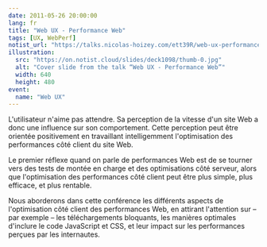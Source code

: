 ```yaml
---
date: 2011-05-26 20:00:00
lang: fr
title: "Web UX - Performance Web"
tags: [UX, WebPerf]
notist_url: "https://talks.nicolas-hoizey.com/ett39R/web-ux-performance-web"
illustration:
  src: "https://on.notist.cloud/slides/deck1098/thumb-0.jpg"
  alt: "Cover slide from the talk “Web UX - Performance Web”"
  width: 640
  height: 480
event:
  name: "Web UX"
---
```


L'utilisateur n'aime pas attendre. Sa perception de la vitesse d'un site Web a donc une influence sur son comportement. Cette perception peut être orientée positivement en travaillant intelligemment l'optimisation des performances côté client du site Web.

Le premier réflexe quand on parle de performances Web est de se tourner vers des tests de montée en charge et des optimisations côté serveur, alors que l'optimisation des performances côté client peut être plus simple, plus efficace, et plus rentable.

Nous aborderons dans cette conférence les différents aspects de l'optimisation côté client des performances Web, en attirant l'attention sur – par exemple – les téléchargements bloquants, les manières optimales d'inclure le code JavaScript et CSS, et leur impact sur les performances perçues par les internautes.

